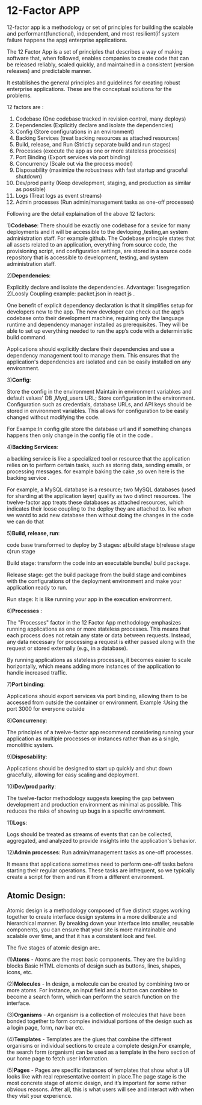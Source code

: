 # 12-Factor APP

12-factor app is a methodology or set of principles for building the scalable and performant(functional), independent, and most resilient(if system failure happens the app) enterprise applications.

The 12 Factor App is a set of principles that describes a way of making software that, when followed, enables companies to create code that can be released reliably, scaled quickly, and maintained in a consistent (version releases) and predictable manner.

It establishes the general principles and guidelines for creating robust enterprise applications.
These are the conceptual solutions for the problems.

12 factors are :

1) Codebase (One codebase tracked in revision control, many deploys)
2) Dependencies (Explicitly declare and isolate the dependencies)
3) Config (Store configurations in an environment)
4) Backing Services (treat backing resources as attached resources)
5) Build, release, and Run (Strictly separate build and run stages)
6) Processes (execute the app as one or more stateless processes)
7) Port Binding (Export services via port binding)
8) Concurrency (Scale out via the process model)
9) Disposability (maximize the robustness with fast startup and graceful shutdown)
10) Dev/prod parity (Keep development, staging, and production as similar as possible)
11) Logs (Treat logs as event streams)
12) Admin processes (Run admin/management tasks as one-off processes)

Following are the detail explaination of the above 12 factors:

1)**Codebase**: There should be exactly one codebase for a sevice for many deployments and it will be accessible to the devloping ,testing,an system administration staff.
For example github.
The Codebase principle states that all assets related to an application, everything from source code, the provisioning script, and configuration settings, are stored in a source code repository that is accessible to development, testing, and system administration staff.

2)**Dependencies**:

Explicitly declare and isolate the dependencies.
Advantage:    1)segregation 
              2)Loosly Coupling
example: packet.json in react js .

One benefit of explicit dependency declaration is that it simplifies setup for developers new to the app. The new developer can check out the app’s codebase onto their development machine, requiring only the language runtime and dependency manager installed as prerequisites. They will be able to set up everything needed to run the app’s code with a deterministic build command. 

Applications should explicitly declare their dependencies and use a dependency management tool to manage them. This ensures that the application's dependencies are isolated and can be easily installed on any environment.

3)**Config**:

Store the config in the environment
Maintain in environment variabkes and default values'
DB ,Myql_users URL;
Store configuration in the environment. Configuration such as credentials, database URLs, and API keys should be stored in environment variables. This allows for configuration to be easily changed without modifying the code.

For Exampe:In config gile store the database url and if something changes happens then only change in the config file ot in the code .

4)**Backing Services**:

 a backing service is like a specialized tool or resource that the application relies on to perform certain tasks, such as storing data, sending emails, or processing messages.
 for example baking the cake ,so oven here is the backing service .

 For example, a MySQL database is a resource; two MySQL databases (used for sharding at the application layer) qualify as two distinct resources. The twelve-factor app treats these databases as attached resources, which indicates their loose coupling to the deploy they are attached to.
 like when we wantd to add new database then without doing the changes in the code we can do that 

5)**Build, release, run**: 

 code base transformed to deploy by 3 stages:
 a)build stage
 b)release stage 
 c)run stage

Build stage: transform the code into an executable bundle/ build package.

Release stage: get the build package from the build stage and combines with the configurations of the deployment environment and make your application ready to run.

Run stage: It is like running your app in the execution environment.

6)**Processes** :

The "Processes" factor in the 12 Factor App methodology emphasizes running applications as one or more stateless processes. This means that each process does not retain any state or data between requests. Instead, any data necessary for processing a request is either passed along with the request or stored externally (e.g., in a database).

By running applications as stateless processes, it becomes easier to scale horizontally, which means adding more instances of the application to handle increased traffic.

7)**Port binding**:

Applications should export services via port binding, allowing them to be accessed from outside the container or environment.
Example :Using the port 3000 for everyone outside
 
8)**Concurrency**:

The principles of a twelve-factor app recommend considering running your application as multiple processes or instances rather than as a single, monolithic system.

9)**Disposability**:

Applications should be designed to start up quickly and shut down gracefully, allowing for easy scaling and deployment.

10)**Dev/prod parity**:

The twelve-factor methodology suggests keeping the gap between development and production environment as minimal as possible. This reduces the risks of showing up bugs in a specific environment.

11)**Logs**:

Logs should be treated as streams of events that can be collected, aggregated, and analyzed to provide insights into the application's behavior.

12)**Admin processes**: Run admin/management tasks as one-off processes.

It means that applications sometimes need to perform one-off tasks before starting their regular operations. These tasks are infrequent, so we typically create a script for them and run it from a different environment.


## Atomic Design:

Atomic design is a methodology composed of five distinct stages working together to create interface design systems in a more deliberate and hierarchical manner.
By breaking down your interface into smaller, reusable components, you can ensure that your site is more maintainable and scalable over time, and that it has a consistent look and feel.

The five stages of atomic design are:.

(1)**Atoms** - Atoms are the most basic components. They are the building blocks Basic HTML elements of design such as buttons, lines, shapes, icons, etc.

(2)**Molecules** - In design, a molecule can be created by combining two or more atoms. For instance, an input field and a button can combine to become a search form, which can perform the search function on the interface.

(3)**Organisms** - An organism is a collection of molecules that have been bonded together to form complex individual portions of the design such as a login page, form, nav bar etc.

(4)**Templates** - Templates are the glues that combine the different organisms or individual sections to create a complete design.For example, the search form (organism) can be used as a template in the hero section of our home page to fetch user information. 

(5)**Pages** - Pages are specific instances of templates that show what a UI looks like with real representative content in place.The page stage is the most concrete stage of atomic design, and it’s important for some rather obvious reasons. After all, this is what users will see and interact with when they visit your experience. 






